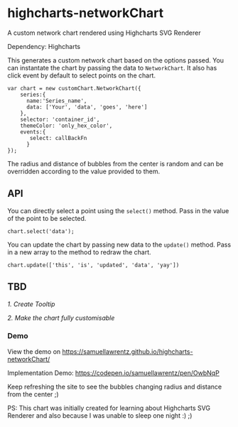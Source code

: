 # highcharts-networkChart
A custom network chart rendered using Highcharts SVG Renderer

Dependency: Highcharts

This generates a custom network chart based on the options passed. You can instantate the chart by passing the data to `NetworkChart`. It also has click event by default to select points on the chart.
```
var chart = new customChart.NetworkChart({
    series:{
      name:'Series_name',
      data: ['Your', 'data', 'goes', 'here']
    },
    selector: 'container_id',
    themeColor: 'only_hex_color',
    events:{
       select: callBackFn
      }
});
```
The radius and distance of bubbles from the center is random and can be overridden according to the value provided to them.

## API

You can directly select a point using the `select()` method. Pass in the value of the point to be selected.
```
chart.select('data');

```

You can update the chart by passing new data to the `update()` method. Pass in a new array to the method to redraw the chart.
```
chart.update(['this', 'is', 'updated', 'data', 'yay'])

```
## TBD

*1. Create Tooltip*

*2. Make the chart fully customisable*


### Demo  
View the demo on https://samuellawrentz.github.io/highcharts-networkChart/

Implementation Demo: https://codepen.io/samuellawrentz/pen/OwbNqP

Keep refreshing the site to see the bubbles changing radius and distance from the center ;)

PS: This chart was initially created for learning about Highcharts SVG Renderer and also because I was unable to sleep one night :) ;)
